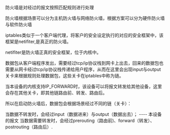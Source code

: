 防火墙是对经过的报文按照匹配规则进行处理

防火墙根据场景可以分为主机防火墙与网络防火墙，根据方案可以分为硬件防火墙与软件防火墙

iptables类似于一个客户端代理，将客户的安全设定执行的对应的安全框架中，该框架是netifiter,是真正的防火墙。


netifiter是防火墙正真的安全框架，位于内核中。

数据包从客户端程序发出，需要经过tcp/ip协议栈到网卡上出去，回来的数据包也需要从网卡经过tcp/ip协议栈传递给用户程序，从而在这里会出现input与output关卡来根据规则处理数据包，这些关卡在iptables中称为链。

当本设备的内核支持IP_FORWARD时，该设备可以将报文转发给其他设备，这里会存在其他关卡，即其他链路由前、转发、路由后。

所以在启动防火墙后，数据包会根据场景经过不同的链（关卡）：

当数据不转发时，会经过input（数据进来）与output（数据出去）； ---- 本设备的报文
当数据需要转发时，会经过prerouting（路由前)、forward（转发）、postrouting（路由后）. 
